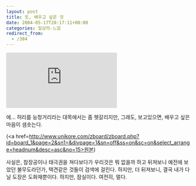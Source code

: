 ```yaml
---
layout: post
title: 또, 배우고 싶은 것
date: 2004-05-17T20:17:11+00:00
categories: 일상의-느낌
redirect_from:
  - /384
---
```


<embed src=http://www.taekkyonkorea.com/data/pds/2001/tk200106182.asf autostart=false>

에... 허리를 능청거리라는 대목에서는 좀 헷갈리지만, 그래도, 보고있으면, 배우고 싶은 마음이 샘솟는다.

(<a href=http://www.unikore.com/zboard/zboard.php?id=board_1&page=2&sn1=&divpage=1&sn=off&ss=on&sc=on&select_arrange=headnum&desc=asc&no=15>원본</a>)

사실은, 참장공이나 태극권을 쳐다보다가 우리것은 뭐 없을까 하고 뒤져보니 예전에 보았던 불무도라던가, 택견같은 것들이 검색에 걸린다. 하지만, 더 뒤져보니, 결국 내가 다닐 도장은 도화재뿐이다. 하지만, 잠실이다. 여전히, 멀다.
